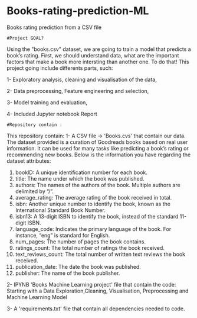 # Books-rating-prediction-ML
Books rating prediction from a CSV file

    #Project GOAL?
    
Using the "books.csv" dataset, we are going to train a model that predicts a book’s rating.
First, we should understand data, what are the important factors that make a book more intersting than another one.
To do that! This project going include differents parts, such:

1- Exploratory analysis, cleaning and visualisation of the data,

2- Data preprocessing, Feature engineering and selection,

3- Model training and evaluation,

4- Included Jupyter notebook Report


 
    #Repository contain :
    
This repository contain:
1- A CSV file -> 'Books.cvs' that contain our data. 
The dataset provided is a curation of Goodreads books based on real user information. It can be
used for many tasks like predicting a book’s rating or recommending new books.
Below is the information you have regarding the dataset attributes:

1) bookID: A unique identification number for each book.
2) title: The name under which the book was published.
3) authors: The names of the authors of the book. Multiple authors are delimited by
“/”.
4) average_rating: The average rating of the book received in total.
5) isbn: Another unique number to identify the book, known as the International
Standard Book Number.
6) isbn13: A 13-digit ISBN to identify the book, instead of the standard 11-digit ISBN.
7) language_code: Indicates the primary language of the book. For instance, “eng” is
standard for English.
8) num_pages: The number of pages the book contains.
9) ratings_count: The total number of ratings the book received.
10) text_reviews_count: The total number of written text reviews the book received.
11) publication_date: The date the book was published.
12) publisher: The name of the book publisher.

  
  2- IPYNB 'Books Machine Learning project' file that contain the code:
  Starting with a Data Exploration,Cleaning, Visualisation, Preprocessing and Machine Learning Model
  
  3- A 'requirements.txt' file that contain all dependencies needed to code.
  
  

  
